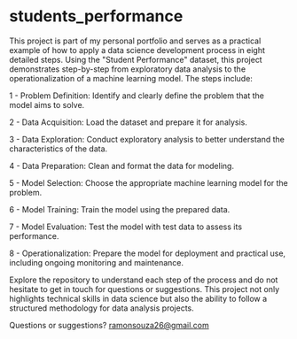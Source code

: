 # students_performance

This project is part of my personal portfolio and serves as a practical example of how to apply a data science development process in eight detailed steps. Using the "Student Performance" dataset, this project demonstrates step-by-step from exploratory data analysis to the operationalization of a machine learning model. The steps include:

1 - Problem Definition: Identify and clearly define the problem that the model aims to solve.

2 - Data Acquisition: Load the dataset and prepare it for analysis.

3 - Data Exploration: Conduct exploratory analysis to better understand the characteristics of the data.

4 - Data Preparation: Clean and format the data for modeling.

5 - Model Selection: Choose the appropriate machine learning model for the problem.

6 - Model Training: Train the model using the prepared data.

7 - Model Evaluation: Test the model with test data to assess its performance.

8 - Operationalization: Prepare the model for deployment and practical use, including ongoing monitoring and maintenance.

Explore the repository to understand each step of the process and do not hesitate to get in touch for questions or suggestions. This project not only highlights technical skills in data science but also the ability to follow a structured methodology for data analysis projects.

Questions or suggestions? ramonsouza26@gmail.com
